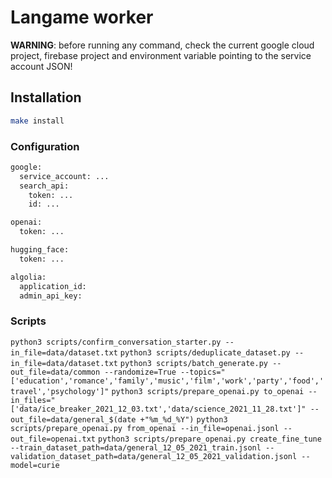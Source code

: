# Langame worker

**WARNING**: before running any command, check the current google cloud project, firebase project and environment variable pointing to the service account JSON!


## Installation

```bash
make install
```

### Configuration

```bash
google:
  service_account: ...
  search_api:
    token: ...
    id: ...

openai:
  token: ...

hugging_face:
  token: ...

algolia:
  application_id:
  admin_api_key:
```

### Scripts

`python3 scripts/confirm_conversation_starter.py --in_file=data/dataset.txt`
`python3 scripts/deduplicate_dataset.py --in_file=data/dataset.txt`
`python3 scripts/batch_generate.py --out_file=data/common --randomize=True --topics="['education','romance','family','music','film','work','party','food','travel','psychology']"`
`python3 scripts/prepare_openai.py to_openai --in_files="['data/ice_breaker_2021_12_03.txt','data/science_2021_11_28.txt']" --out_file=data/general_$(date +"%m_%d_%Y")`
`python3 scripts/prepare_openai.py from_openai --in_file=openai.jsonl --out_file=openai.txt`
`python3 scripts/prepare_openai.py create_fine_tune --train_dataset_path=data/general_12_05_2021_train.jsonl --validation_dataset_path=data/general_12_05_2021_validation.jsonl --model=curie`